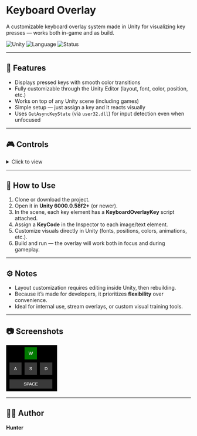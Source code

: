 # Keyboard Overlay
A customizable keyboard overlay system made in Unity for visualizing key presses — works both in-game and as build.

![Unity](https://img.shields.io/badge/engine-Unity-blue)
![Language](https://img.shields.io/badge/language-C%23-239120)
![Status](https://img.shields.io/badge/status-Prototype-orange)

---

## 🚀 Features
- Displays pressed keys with smooth color transitions  
- Fully customizable through the Unity Editor (layout, font, color, position, etc.)  
- Works on top of any Unity scene (including games)  
- Simple setup — just assign a key and it reacts visually  
- Uses `GetAsyncKeyState` (via `user32.dll`) for input detection even when unfocused  

---

## 🎮 Controls
<details>
<summary>Click to view</summary>

| Action | Key / Input |
|--------|--------------|
| Key Visualization | Depends on assigned key |
</details>

---

## 🧩 How to Use
1. Clone or download the project.  
2. Open it in **Unity 6000.0.58f2+** (or newer).  
3. In the scene, each key element has a **KeyboardOverlayKey** script attached.  
4. Assign a **KeyCode** in the Inspector to each image/text element.  
5. Customize visuals directly in Unity (fonts, positions, colors, animations, etc.).  
6. Build and run — the overlay will work both in focus and during gameplay.  

---

## ⚙️ Notes
- Layout customization requires editing inside Unity, then rebuilding.  
- Because it’s made for developers, it prioritizes **flexibility** over convenience.  
- Ideal for internal use, stream overlays, or custom visual training tools.  

---

## 📷 Screenshots
![Overlay Placeholder](images/screenshot1.png)

---

## 🧑‍💻 Author
**Hunter**
